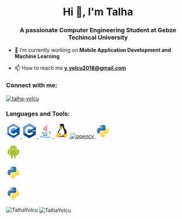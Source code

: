 <h1 align="center">Hi 👋, I'm Talha</h1>
<h3 align="center">A passionate Computer Engineering Student at Gebze Techincal University</h3>

- 🌱 I’m currently working on **Mobile Application Development and Machine Learning**

- 📫 How to reach me **y.yolcu2018@gmail.com**

<h3 align="left">Connect with me:</h3>
<p align="left">
<a href="https://linkedin.com/in/yakuptalhayolcu" target="blank"><img align="center" src="https://raw.githubusercontent.com/rahuldkjain/github-profile-readme-generator/master/src/images/icons/Social/linked-in-alt.svg" alt="talha-yolcu" height="30" width="40" /></a>
</p>

<h3 align="left">Languages and Tools:</h3>
<p align="left">
  <a href="https://www.cprogramming.com/" target="_blank"> <img src="https://raw.githubusercontent.com/devicons/devicon/master/icons/c/c-original.svg" alt="c" width="40" height="40"/> </a> <a href="https://www.w3schools.com/cpp/" target="_blank"> <img src="https://raw.githubusercontent.com/devicons/devicon/master/icons/cplusplus/cplusplus-original.svg" alt="cplusplus" width="40" height="40"/> </a> <a href="https://www.java.com" target="_blank"> <img src="https://raw.githubusercontent.com/devicons/devicon/master/icons/java/java-original.svg" alt="java" width="40" height="40"/> </a> <a href="https://www.linux.org/" target="_blank"> <img src="https://raw.githubusercontent.com/devicons/devicon/master/icons/linux/linux-original.svg" alt="linux" width="40" height="40"/> </a> <a href="https://opencv.org/" target="_blank"> <img src="https://www.vectorlogo.zone/logos/opencv/opencv-icon.svg" alt="opencv" width="40" height="40"/> </a> <a href="https://www.python.org" target="_blank"> <img src="https://raw.githubusercontent.com/devicons/devicon/master/icons/python/python-original.svg" alt="python" width="40" height="40"/> </a>  


  <a href="https://www.android.com/" target="_blank"> <img src="https://raw.githubusercontent.com/devicons/devicon/master/icons/android/android-original.svg" alt="android" width="40" height="40"/> </a>

  <a href="https://www.python.org" target="_blank"> <img src="https://raw.githubusercontent.com/devicons/devicon/master/icons/python/python-original.svg" alt="python" width="40" height="40"/> </a>

  <a href="https://www.python.org" target="_blank"> <img src="https://raw.githubusercontent.com/devicons/devicon/master/icons/python/python-original.svg" alt="python" width="40" height="40"/> </a>
  
   </p>
  
<p><img align="left" src="https://github-readme-stats.vercel.app/api/top-langs?username=TalhaYolcu&show_icons=true&locale=en&layout=compact" alt="TalhaYolcu" /></p>

<p>&nbsp;<img align="center" src="https://github-readme-stats.vercel.app/api?username=TalhaYolcu&show_icons=true&locale=en" alt="TalhaYolcu" /></p>
